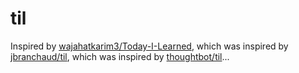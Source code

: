# til

Inspired by [wajahatkarim3/Today-I-Learned](https://github.com/wajahatkarim3/Today-I-Learned), which was inspired by [jbranchaud/til](https://github.com/jbranchaud/til), which was inspired by [thoughtbot/til](https://github.com/thoughtbot/til)...
